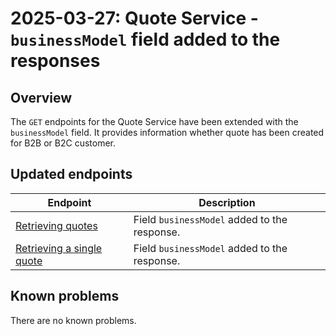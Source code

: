 ---
---
# 2025-03-27: Quote Service - `businessModel` field added to the responses

## Overview

The `GET` endpoints for the Quote Service have been extended with the `businessModel` field. It provides information whether quote has been created for B2B or B2C customer.

## Updated endpoints

| Endpoint                                                                        | Description                                  |
|---------------------------------------------------------------------------------|----------------------------------------------|
| [Retrieving quotes](/openapi/quote/#operation/GET-quote-list-quotes)            | Field `businessModel` added to the response. |
| [Retrieving a single quote](/openapi/quote/#operation/GET-quote-retrieve-quote) | Field `businessModel` added to the response. |

## Known problems

There are no known problems.
